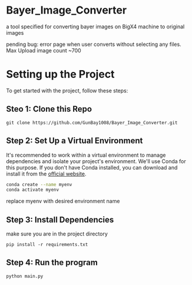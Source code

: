 # Bayer_Image_Converter
a tool specified for converting bayer images on BigX4 machine to original images

pending bug: error page when user converts without selecting any files. Max Upload image count ~700

# Setting up the Project

To get started with the project, follow these steps:

## Steo 1: Clone this Repo
```
git clone https://github.com/GunBay1008/Bayer_Image_Converter.git
```

## Step 2: Set Up a Virtual Environment

It's recommended to work within a virtual environment to manage dependencies and isolate your project's environment. We'll use Conda for this purpose. If you don't have Conda installed, you can download and install it from the [official website](https://docs.conda.io/en/latest/miniconda.html).

```bash
conda create --name myenv
conda activate myenv
```
replace myenv with desired environment name

## Step 3: Install Dependencies
make sure you are in the project directory
```
pip install -r requirements.txt
```

## Step 4: Run the program
```
python main.py
```
